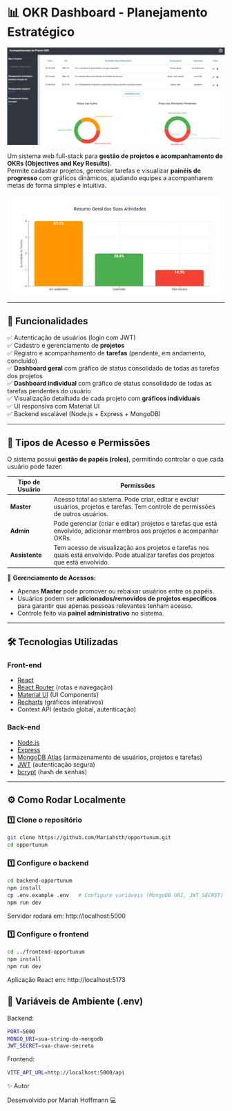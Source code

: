 # 📊 OKR Dashboard - Planejamento Estratégico

![preview site](./frontend-opportunum/public/opportunum.PNG)

Um sistema web full-stack para **gestão de projetos e acompanhamento de OKRs (Objectives and Key Results)**.  
Permite cadastrar projetos, gerenciar tarefas e visualizar **painéis de progresso** com gráficos dinâmicos, ajudando equipes a acompanharem metas de forma simples e intuitiva.

![Dashboard Preview](./frontend-opportunum/public/dashboard-preview.png)

---

## 🚀 Funcionalidades

✅ Autenticação de usuários (login com JWT)  
✅ Cadastro e gerenciamento de **projetos**  
✅ Registro e acompanhamento de **tarefas** (pendente, em andamento, concluído)  
✅ **Dashboard geral** com gráfico de status consolidado de todas as tarefas dos projetos  
✅ **Dashboard individual** com gráfico de status consolidado de todas as tarefas pendentes do usuário  
✅ Visualização detalhada de cada projeto com **gráficos individuais**  
✅ UI responsiva com Material UI  
✅ Backend escalável (Node.js + Express + MongoDB)  

---
## 👥 Tipos de Acesso e Permissões

O sistema possui **gestão de papéis (roles)**, permitindo controlar o que cada usuário pode fazer:

| Tipo de Usuário | Permissões |
|----------------|-----------|
| **Master**     | Acesso total ao sistema. Pode criar, editar e excluir usuários, projetos e tarefas. Tem controle de permissões de outros usuários. |
| **Admin**      | Pode gerenciar (criar e editar) projetos e tarefas que está envolvido, adicionar membros aos projetos e acompanhar OKRs. |
| **Assistente** | Tem acesso de visualização aos projetos e tarefas nos quais está envolvido. Pode atualizar tarefas dos projetos que está envolvido. |

🔐 **Gerenciamento de Acessos:**  
- Apenas **Master** pode promover ou rebaixar usuários entre os papéis.  
- Usuários podem ser **adicionados/removidos de projetos específicos** para garantir que apenas pessoas relevantes tenham acesso.  
- Controle feito via **painel administrativo** no sistema.

---
## 🛠️ Tecnologias Utilizadas

### **Front-end**
- [React](https://react.dev/)
- [React Router](https://reactrouter.com/) (rotas e navegação)
- [Material UI](https://mui.com/) (UI Components)
- [Recharts](https://recharts.org/) (gráficos interativos)
- Context API (estado global, autenticação)

### **Back-end**
- [Node.js](https://nodejs.org/)
- [Express](https://expressjs.com/)
- [MongoDB Atlas](https://www.mongodb.com/atlas/database) (armazenamento de usuários, projetos e tarefas)
- [JWT](https://jwt.io/) (autenticação segura)
- [bcrypt](https://www.npmjs.com/package/bcrypt) (hash de senhas)

---

## ⚙️ Como Rodar Localmente

### 1️⃣ Clone o repositório
```bash
git clone https://github.com/Mariahsth/opportunum.git
cd opportunum
````
### 1️⃣ Configure o backend
```bash
cd backend-opportunum
npm install
cp .env.example .env   # Configure variáveis (MongoDB URI, JWT_SECRET)
npm run dev
```
Servidor rodará em: http://localhost:5000
### 1️⃣ Configure o frontend
```bash
cd ../frontend-opportunum
npm install
npm run dev
```
Aplicação React em: http://localhost:5173

## 🔑 Variáveis de Ambiente (.env)
Backend:
```bash
PORT=5000
MONGO_URI=sua-string-do-mongodb
JWT_SECRET=sua-chave-secreta
```
Frontend:
```bash
VITE_API_URL=http://localhost:5000/api
```

✨ Autor

Desenvolvido por Mariah Hoffmann 💻